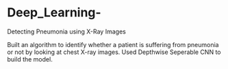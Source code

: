 # Deep_Learning-
Detecting Pneumonia using X-Ray Images

Built an algorithm to identify whether a patient is suffering from pneumonia or not by looking at chest X-ray images. Used Depthwise Seperable CNN to build the model. 
